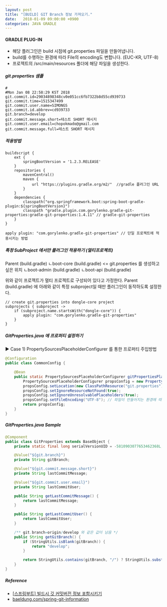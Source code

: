 ```yaml
---
layout: post
title: "[BUILD] GIT Branch 정보 가져오기."
date:   2018-01-09 09:00:00 +0900
categories: JAVA GRADLE
---
```


#### GRADLE PLUG-IN
 - 해당 플러그인은 build 시점에 git.properties 파일을 만들어냅니다.
 - build를 수행하는 환경에 따라 File의 encoding도 변합니다. (EUC-KR, UTF-8)
 - 프로젝트의 /src/main/resources 폴더에 해당 파일을 생성한다.

##### git.properties 샘플
~~~
#
#Mon Jan 08 22:58:29 KST 2018
git.commit.id=29034898348cv0e051cc6fb7322b8d55cd939733
git.commit.time=1515347499
git.commit.user.name=SIMONGS
git.commit.id.abbrev=cd939733
git.branch=develop
git.commit.message.short=테스트 SHORT 메시지
git.commit.user.email=chopokmado@gmail.com
git.commit.message.full=테스트 SHORT 메시지
~~~


##### 적용방법
~~~
buildscript {
    ext {
        springBootVersion = '1.2.3.RELEASE'
    }
    repositories {
        mavenCentral()
        maven {
            url "https://plugins.gradle.org/m2/"  //gradle 플러그인 URL
        }
    }
    dependencies {
        classpath("org.springframework.boot:spring-boot-gradle-plugin:${springBootVersion}")
        classpath "gradle.plugin.com.gorylenko.gradle-git-properties:gradle-git-properties:1.4.11" // gradle-git-properties
    }
}

apply plugin: "com.gorylenko.gradle-git-properties" // 단일 프로젝트에 적용시키는 방법
~~~

##### 특정 SubProject 에서만 플러그인 적용하기 (멀티프로젝트)
Parent (build.gradle)
ㄴboot-core (build.gradle) <= git.properties 를 생성하고 싶은 위치
ㄴboot-admin (build.gradle)
ㄴboot-api (build.gradle)

위와 같이 프로젝트가 멀티 프로젝트로 구성되어 있다고 가정한다.
Parent (build.gradle) 에 아래와 같이 특정 subproject일 때만 플러그인이 동작하도록 설정한다.

~~~
// create git.properties into dongle-core project
subprojects { subproject ->
    if (subproject.name.startsWith("dongle-core")) {
        apply plugin: "com.gorylenko.gradle-git-properties"
    }
}
~~~

##### GitProperties.java 에 프로퍼티 설정하기

▶ Case 1) PropertySourcesPlaceholderConfigurer 를 통한 프로퍼티 주입방법

~~~java
@Configuration
public class CommonConfig {

    @Bean
    public static PropertySourcesPlaceholderConfigurer gitPropertiesPlaceholderConfigurer() {
        PropertySourcesPlaceholderConfigurer propsConfig = new PropertySourcesPlaceholderConfigurer();
        propsConfig.setLocation(new ClassPathResource("git.properties"));
        propsConfig.setIgnoreResourceNotFound(true);
        propsConfig.setIgnoreUnresolvablePlaceholders(true);
        propsConfig.setFileEncoding("UTF-8"); // 파일이 만들어지는 환경에 따라 인코딩을 다르게 해야할 수 있다.
        return propsConfig;
    }
}
~~~

##### GitProperties.java Sample
~~~java
@Component
public class GitProperties extends BaseObject {
    private static final long serialVersionUID = -5810903077653462368L;

    @Value("${git.branch}")
    private String gitBranch;

    @Value("${git.commit.message.short}")
    private String lastCommitMessage;

    @Value("${git.commit.user.email}")
    private String lastCommitUser;

    public String getLastCommitMessage() {
        return lastCommitMessage;
    }

    public String getLastCommitUser() {
        return lastCommitUser;
    }

    /** git.branch=origin/develop 와 같은 값이 남음 */
    public String getGitBranch() {
        if (StringUtils.isBlank(gitBranch)) {
            return "develop";
        }

        return StringUtils.contains(gitBranch, "/") ? StringUtils.substringAfterLast(gitBranch, "/") : gitBranch;
    }
}
~~~

##### Reference
 - [[스프링부트] 빌드시 깃 커밋버전 정보 포함시키기](https://gist.github.com/ihoneymon/e1479fe11776eb545ac6)
 - [baeldung.com/spring-git-information](http://www.baeldung.com/spring-git-information)